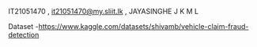 IT21051470 , it21051470@my.sliit.lk , JAYASINGHE J K M L

Dataset -https://www.kaggle.com/datasets/shivamb/vehicle-claim-fraud-detection
